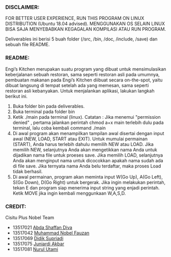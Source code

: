### DISCLAIMER: 
FOR BETTER USER EXPERIENCE, RUN THIS PROGRAM ON LINUX DISTRIBUTION (Ubuntu 18.04 advised).
MENGGUNAKAN OS SELAIN LINUX BISA SAJA MENYEBABKAN KEGAGALAN KOMPILASI ATAU RUN PROGRAM.

Deliverables ini berisi 5 buah folder (/src, /bin, /doc, /include, /save) dan sebuah file README.

### README:
Engi’s Kitchen merupakan suatu program yang dibuat untuk mensimulasikan keberjalanan sebuah restoran, 
sama seperti restoran asli pada umumnya, pembuatan makanan pada Engi’s Kitchen diibuat secara on-the-spot,
yaitu dibuat langsung di tempat setelah ada yang memesan, sama seperti restoran asli kebanyakan.
Untuk menjalankan aplikasi, lakukan langkah berikut ini.
1. Buka folder bin pada deliverables.
2. Buka terminal pada folder bin
3. Ketik ./main pada terminal (linux).
   Catatan : Jika menemui "permission denied" , pertama jalankan perintah chmod a+x main terlebih dulu pada terminal,
   lalu coba kembali command ./main
4. Di awal program akan menampilkan tampilan awal disertai dengan input awal (NEW, LOAD, START atau EXIT).
   Untuk mumulai permainan (START), Anda harus terlebih dahulu memilih NEW atau LOAD.
   Jika memilih NEW, selanjutnya Anda akan mengetikkan nama Anda untuk dijadikan nama file untuk proeses save.
   Jika memilih LOAD, selanjutnya Anda akan menginput nama untuk dicocokkan apakah nama sudah ada di file save.
   Jika ternyata nama Anda belu terdaftar, maka proses Load tidak berhasil.
5. Di awal permainan, program akan meminta input W(Go Up), A(Go Left), S(Go Down), D(Go Right) untuk bergerak.
   Jika ingin melakukan perintah, tekan E dan program siap menerima input string yang enjadi perintah.
   Ketik MOVE jika ingin kembali menggunkaan W,A,S,D.


### CREDIT:
Cisitu Plus Nobel Team
- 13517021 [Abda Shaffan Diva](https://github.com/abdashaffan)
- 13517042 [Muhammad Nobel Fauzan](https://github.com/mnobelf)
- 13517069 [Didik Supriadi](https://github.com/didiksupriadi41)
- 13517075 [Juniardi Akbar](https://github.com/agentnine)
- 13517081 [Nurul Utami](https://github.com/nurulutamiaw)
